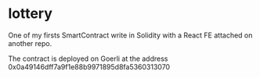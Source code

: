 # lottery
One of my firsts SmartContract write in Solidity with a React FE attached on another repo.

The contract is deployed on Goerli at the address 0x0a49146dff7a9f1e88b9971895d8fa5360313070

